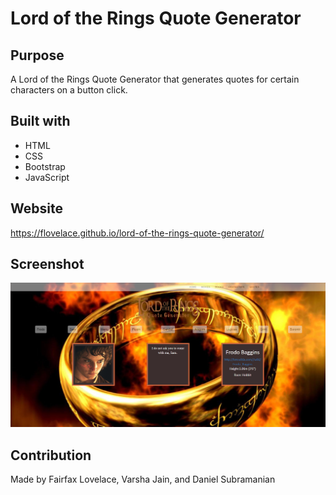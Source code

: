 # Lord of the Rings Quote Generator

## Purpose

A Lord of the Rings Quote Generator that generates quotes for certain characters on a button click.

## Built with

- HTML
- CSS
- Bootstrap
- JavaScript

## Website

https://flovelace.github.io/lord-of-the-rings-quote-generator/

## Screenshot

![LORD OF THE RINGS](./assets/img/liveScreenshot.png)

## Contribution

Made by Fairfax Lovelace, Varsha Jain, and Daniel Subramanian
